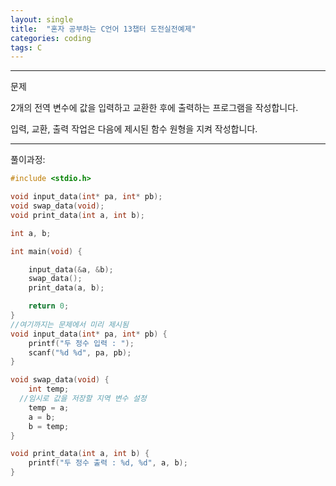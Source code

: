 ```yaml
---
layout: single
title:  "혼자 공부하는 C언어 13챕터 도전실전예제"
categories: coding
tags: C
---
```


<hr/>
 문제

 2개의 전역 변수에 값을 입력하고 교환한 후에 출력하는 프로그램을 작성합니다.

 입력, 교환, 출력 작업은 다음에 제시된 함수 원형을 지켜 작성합니다.



<hr/>
 풀이과정: 

```c
#include <stdio.h>

void input_data(int* pa, int* pb);
void swap_data(void);
void print_data(int a, int b);

int a, b;

int main(void) {

	input_data(&a, &b);
	swap_data();
	print_data(a, b);

	return 0;
}
//여기까지는 문제에서 미리 제시됨
void input_data(int* pa, int* pb) {
	printf("두 정수 입력 : ");
	scanf("%d %d", pa, pb);
}

void swap_data(void) {
	int temp;
  //임시로 값을 저장할 지역 변수 설정
	temp = a;
	a = b;
	b = temp;
}

void print_data(int a, int b) {
	printf("두 정수 출력 : %d, %d", a, b);
}
```

